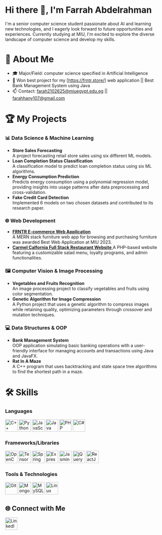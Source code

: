 # Hi there 👋, I'm Farrah Abdelrahman

I'm a senior computer science student passionate about AI and learning new technologies, and I eagerly look forward to future opportunities and experiences. Currently studying at MIU, I'm excited to explore the diverse landscape of computer science and develop my skills.

# 🔭 About Me

- 🎓 Major/Field: computer science specified in Artificial Intelligence
- 🥇 Won best project for my [https://frntr.store/] web application || Best Bank Management System using Java
- 📫 Contact: farah2102625@miuegypt.edu.eg || farahhany107@gmail.com

# 🏆 My Projects 
### 📊 Data Science & Machine Learning
- **Store Sales Forecasting**  
  A project forecasting retail store sales using six different ML models.
- **Loan Completion Status Classification**  
  A classification model to predict loan completion status using six ML algorithms.
- **Energy Consumption Prediction**  
  Predicts energy consumption using a polynomial regression model, providing insights into usage patterns after data preprocessing and cross-validation.
- **Fake Credit Card Detection**  
  Implemented 6 models on two chosen datasets and contributed to its research paper.


### 🌐 Web Development
- <a href="https://github.com/nouranMo/FRNTR">**FRNTR E-commerce Web Application**</a>  
  A MERN stack furniture web app for browsing and purchasing furniture was awarded Best Web Application at MIU 2023.
- <a href="https://github.com/mennaemam12/Carmel-California"> **Carmel Calfornia Full Stack Restaurant Website** </a>
  A PHP-based website featuring a customizable salad menu, loyalty programs, and admin functionalities.



 ### 🖼️ Computer Vision & Image Processing
- **Vegetables and Fruits Recognition**  
  An image processing project to classify vegetables and fruits using color segmentation.
- **Genetic Algorithm for Image Compression**  
  A Python project that uses a genetic algorithm to compress images while retaining quality, optimizing parameters through crossover and mutation techniques.


### 💻 Data Structures & OOP
- **Bank Management System**  
  OOP application simulating basic banking operations with a user-friendly interface for managing accounts and transactions using Java and JavaFX.
- **Rat In A Maze**  
  A C++ program that uses backtracking and state space tree algorithms to find the shortest path in a maze.




# 🛠️ Skills

### Languages
<p>
  <img src="https://cdn.jsdelivr.net/gh/devicons/devicon/icons/cplusplus/cplusplus-original.svg" alt="C++" width="40" height="40"/>
  <img src="https://cdn.jsdelivr.net/gh/devicons/devicon/icons/python/python-original.svg" alt="Python" width="40" height="40"/>
  <img src="https://cdn.jsdelivr.net/gh/devicons/devicon/icons/javascript/javascript-original.svg" alt="JavaScript" width="40" height="40"/>
  <img src="https://cdn.jsdelivr.net/gh/devicons/devicon/icons/java/java-original.svg" alt="Java" width="40" height="40"/>
  <img src="https://cdn.jsdelivr.net/gh/devicons/devicon/icons/php/php-original.svg" alt="PHP" width="40" height="40"/>
  <img src="https://cdn.jsdelivr.net/gh/devicons/devicon/icons/csharp/csharp-original.svg" alt="C#" width="40" height="40"/>
</p>

### Frameworks/Libraries
<p>
  <img src="https://cdn.jsdelivr.net/gh/devicons/devicon/icons/opencv/opencv-original.svg" alt="OpenCV" width="40" height="40"/>
  <img src="https://cdn.jsdelivr.net/gh/devicons/devicon/icons/tensorflow/tensorflow-original.svg" alt="TensorFlow" width="40" height="40"/>
  <img src="https://cdn.jsdelivr.net/gh/devicons/devicon/icons/spring/spring-original.svg" alt="Spring Boot" width="40" height="40"/>
  <img src="https://cdn.jsdelivr.net/gh/devicons/devicon/icons/express/express-original.svg" alt="Express.js" width="40" height="40"/>
  <img src="https://cdn.jsdelivr.net/gh/devicons/devicon/icons/jasmine/jasmine-original.svg" alt="Jasmine" width="40" height="40"/>
  <img src="https://cdn.jsdelivr.net/gh/devicons/devicon/icons/jquery/jquery-original.svg" alt="jQuery" width="40" height="40"/>
  <img src="https://cdn.jsdelivr.net/gh/devicons/devicon/icons/react/react-original.svg" alt="ReactJS" width="40" height="40"/>
</p>

### Tools & Technologies
<p>
  <img src="https://cdn.jsdelivr.net/gh/devicons/devicon/icons/git/git-original.svg" alt="Git" width="40" height="40"/>
  <img src="https://cdn.jsdelivr.net/gh/devicons/devicon/icons/mongodb/mongodb-original.svg" alt="MongoDB" width="40" height="40"/>
  <img src="https://cdn.jsdelivr.net/gh/devicons/devicon/icons/mysql/mysql-original.svg" alt="MySQL" width="40" height="40"/>
  <img src="https://cdn.jsdelivr.net/gh/devicons/devicon/icons/linux/linux-original.svg" alt="Linux" width="40" height="40"/>
</p>



## 🌐 Connect with Me

<p>
  <a href="https://www.linkedin.com/in/farrah-hany-088426277">
    <img src="https://cdn.jsdelivr.net/gh/devicons/devicon/icons/linkedin/linkedin-original.svg" alt="LinkedIn" width="40" height="40"/>
  </a>
</p>

